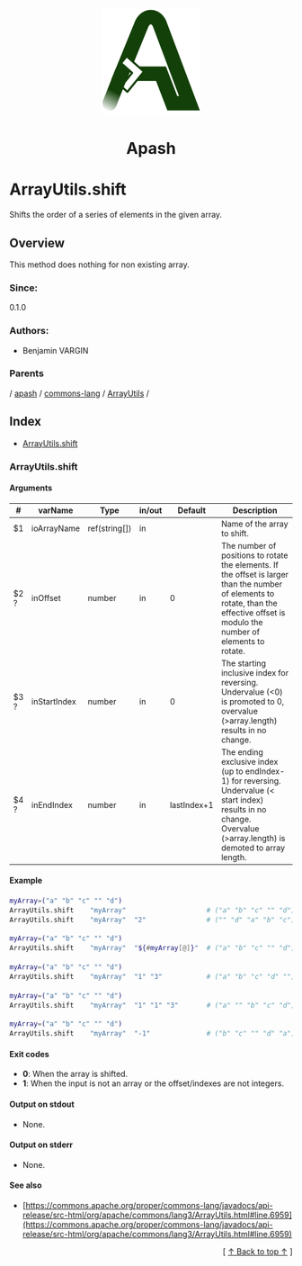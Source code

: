 
<div align='center' id='apash-top'>
  <a href='https://github.com/hastec-fr/apash'>
    <img alt='apash-logo' src='../../../../../../assets/apash-logo.svg'/>
  </a>

  # Apash
</div>

# ArrayUtils.shift

Shifts the order of a series of elements in the given array.

## Overview

This method does nothing for non existing array.

### Since:
0.1.0

### Authors:
* Benjamin VARGIN

### Parents
<!-- apash.parentBegin -->
[](../../../../.md) / [apash](../../../apash.md) / [commons-lang](../../commons-lang.md) / [ArrayUtils](../ArrayUtils.md) / 
<!-- apash.parentEnd -->

## Index

* [ArrayUtils.shift](#arrayutilsshift)

### ArrayUtils.shift

#### Arguments
| #      | varName        | Type          | in/out   | Default         | Description                          |
|--------|----------------|---------------|----------|-----------------|--------------------------------------|
| $1     | ioArrayName    | ref(string[]) | in       |                 |  Name of the array to shift.         |
| $2 ?   | inOffset       | number        | in       | 0               |  The number of positions to rotate the elements. If the offset is larger than the number of elements to rotate, than the effective offset is modulo the number of elements to rotate. |
| $3 ?   | inStartIndex   | number        | in       | 0               |  The starting inclusive index for reversing. Undervalue (<0) is promoted to 0, overvalue (>array.length) results in no change. |
| $4 ?   | inEndIndex     | number        | in       | lastIndex+1     |  The ending exclusive index (up to endIndex-1) for reversing. Undervalue (< start index) results in no change. Overvalue (>array.length) is demoted to array length. |

#### Example
```bash
myArray=("a" "b" "c" "" "d")
ArrayUtils.shift    "myArray"                    # ("a" "b" "c" "" "d")
ArrayUtils.shift    "myArray"  "2"               # ("" "d" "a" "b" "c")

myArray=("a" "b" "c" "" "d")
ArrayUtils.shift    "myArray"  "${#myArray[@]}"  # ("a" "b" "c" "" "d")

myArray=("a" "b" "c" "" "d")
ArrayUtils.shift    "myArray"  "1" "3"           # ("a" "b" "c" "d" "")

myArray=("a" "b" "c" "" "d")
ArrayUtils.shift    "myArray"  "1" "1" "3"       # ("a" "" "b" "c" "d")

myArray=("a" "b" "c" "" "d")
ArrayUtils.shift    "myArray"  "-1"              # ("b" "c" "" "d" "a")

```

#### Exit codes

* **0**: When the array is shifted.
* **1**: When the input is not an array or the offset/indexes are not integers.

#### Output on stdout

* None.

#### Output on stderr

* None.

#### See also

* [https://commons.apache.org/proper/commons-lang/javadocs/api-release/src-html/org/apache/commons/lang3/ArrayUtils.html#line.6959](https://commons.apache.org/proper/commons-lang/javadocs/api-release/src-html/org/apache/commons/lang3/ArrayUtils.html#line.6959)


  <div align='right'>[ <a href='#apash-top'>↑ Back to top ↑</a> ]</div>

